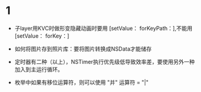# 1

- 子layer用KVC时做形变隐藏动画时要用 
[setValue： forKeyPath：],不能用
[setValue： forKey：]

- 如何将图片存到照片库：要将图片转换成NSData才能储存

- 定时器有二种（以上），NSTimer执行优先级低导致效率差，要使用另外一种加入到主运行循环。

- 枚举中如果有移位运算符，则可以使用 "并" 运算符 = "|"